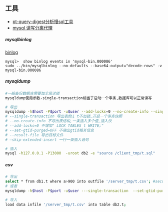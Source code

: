 ## 工具

- [pt-query-digest分析慢sql工具](https://www.percona.com/doc/percona-toolkit/3.0/pt-query-digest.html)
- [mysql 读写分离代理](https://mariadb.com/products/)

##### mysqlbinlog

[binlog](https://www.cnblogs.com/martinzhang/p/3454358.html)

```shell
mysql>  show binlog events in 'mysql-bin.000086'
sudo ../bin/mysqlbinlog --no-defaults --base64-output="decode-rows" -v  mysql-bin.000086
```
##### mysqldump
```bash
#一般备份数据库需要加全局读锁
mysqldump使用参数-single-transaction相当于启动一个事务,数据库可以正常读写
```
```bash
# 导出
mysqldump -h$host -P$port -u$user --add-locks=0 --no-create-info --single-transaction  --set-gtid-purged=OFF db1 t --where="a>900" --result-file=/client_tmp/t.sql
# --single-transaction 导出表db1 t不加锁,开启一个事务快照
# --no-create-info 不导出表结构,一条插入多个值,插入快 
# --add-locks=0 不增加" LOCK TABLES t WRITE;"
# --set-gtid-purged=OFF 不输出gtid相关信息
# --result-file 导出目标文件
# –skip-extended-insert 一行一条插入语句

# 插入
mysql -h127.0.0.1 -P13000  -uroot db2 -e "source /client_tmp/t.sql"

```

##### csv

```bash
# 导出
select * from db1.t where a>900 into outfile '/server_tmp/t.csv'; #secure_file_priv 限制导出文件的路径 empty:不限制 null:禁止导出
# 或者
mysqldump -h$host -P$port -u$user ---single-transaction  --set-gtid-purged=OFF db1 t --where="a>900" --tab=$secure_file_priv

# 导入
load data infile '/server_tmp/t.csv' into table db2.t;

```
